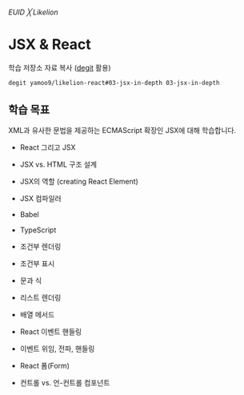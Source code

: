 ###### EUID ╳ Likelion

# JSX & React

학습 저장소 자료 복사 ([degit](https://github.com/Rich-Harris/degit#readme) 활용)

```sh
degit yamoo9/likelion-react#03-jsx-in-depth 03-jsx-in-depth
```

## 학습 목표

XML과 유사한 문법을 제공하는 ECMAScript 확장인 JSX에 대해 학습합니다.

- React 그리고 JSX
- JSX vs. HTML 구조 설계
- JSX의 역할 (creating React Element)
- JSX 컴파일러
- Babel
- TypeScript

- 조건부 렌더링
- 조건부 표시
- 문과 식
- 리스트 렌더링
- 배열 메서드
- React 이벤트 핸들링
- 이벤트 위임, 전파, 핸들링
- React 폼(Form)
- 컨트롤 vs. 언-컨트롤 컴포넌트
